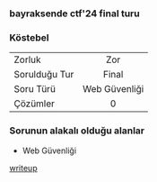 

### bayraksende ctf'24 final turu
### Köstebel

|    |  |
| ------------- |:-------------:|
| Zorluk        | Zor           |
| Sorulduğu Tur | Final         |
| Soru Türü     | Web Güvenliği |
| Çözümler      | 0             |




### Sorunun alakalı olduğu alanlar
- Web Güvenliği 


 [writeup](writeup.md)
